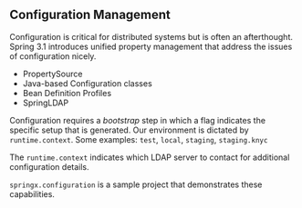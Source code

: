 ## Configuration Management

Configuration is critical for distributed systems but is often an afterthought. Spring 3.1 introduces unified property management that address the issues of configuration nicely.

* PropertySource
* Java-based Configuration classes
* Bean Definition Profiles
* SpringLDAP

Configuration requires a _bootstrap_ step in which a flag indicates the specific setup that is generated. Our environment is dictated by `runtime.context`. Some examples: `test`, `local`, `staging`, `staging.knyc`

The `runtime.context` indicates which LDAP server to contact for additional configuration details.

`springx.configuration` is a sample project that demonstrates these capabilities.


